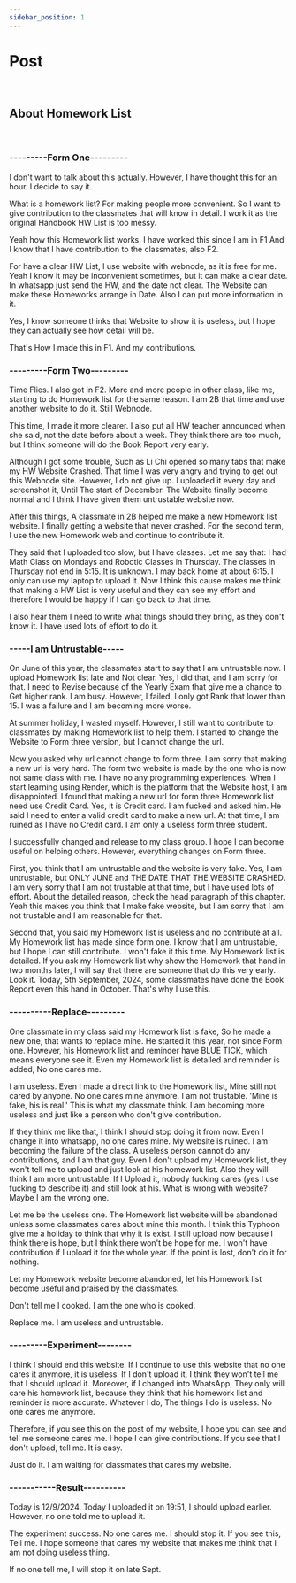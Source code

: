 ```yaml
---
sidebar_position: 1
---
```


# Post
<br/>
<h2>About Homework List</h2>
<br/>
<h3>---------Form One---------</h3>
I don't want to talk about this actually. However, I have thought this for an hour. I decide to say it.

What is a homework list? For making people more convenient. So I want to give contribution to the classmates that will know in detail. I work it as the original Handbook HW List is too messy.

Yeah how this Homework list works. I have worked this since I am in F1 And I know that I have contribution to the classmates, also F2.

For have a clear HW List, I use website with webnode, as it is free for me. Yeah I know it may be inconvenient sometimes, but it can make a clear date. In whatsapp just send the HW, and the date not clear. The Website can make these Homeworks arrange in Date. Also I can put more information in it. 

Yes, I know someone thinks that Website to show it is useless, but I hope they can actually see how detail will be.

That's How I made this in F1. And my contributions.
<br/>
<h3>---------Form Two---------</h3>
Time Flies. I also got in F2. More and more people in other class, like me, starting to do Homework list for the same reason. I am 2B that time and use another website to do it. Still Webnode.

This time, I made it more clearer. I also put all HW teacher announced when she said, not the date before about a week. They think there are too much, but I think someone will do the Book Report very early.

Although I got some trouble, Such as Li Chi opened so many tabs that make my HW Website Crashed. That time I was very angry and trying to get out this Webnode site. However, I do not give up. I uploaded it every day and screenshot it, Until The start of December. The Website finally become normal and I think I have given them untrustable website now.

After this things, A classmate in 2B helped me make a new Homework list website. I finally getting a website that never crashed. For the second term, I use the new Homework web and continue to contribute it. 

They said that I uploaded too slow, but I have classes. Let me say that: I had Math Class on Mondays and Robotic Classes in Thursday. The classes in Thursday not end in 5:15. It is unknown. I may back home at about 6:15. I only can use my laptop to upload it. Now I think this cause makes me think that making a HW List is very useful and they can see my effort and therefore I would be happy if I can go back to that time. 

I also hear them I need to write what things should they bring, as they don't know it. I have used lots of effort to do it.
<br/>
<h3>-----I am Untrustable-----</h3>
On June of this year, the classmates start to say that I am untrustable now. I upload Homework list late and Not clear. Yes, I did that, and I am sorry for that. I need to Revise because of the Yearly Exam that give me a chance to Get higher rank. I am busy. However, I failed. I only got Rank that lower than 15. I was a failure and I am becoming more worse. 

At summer holiday, I wasted myself. However, I still want to contribute to classmates by making Homework list to help them. I started to change the Website to Form three version, but I cannot change the url. 

Now you asked why url cannot change to form three. I am sorry that making a new url is very hard. The form two website is made by the one who is now not same class with me. I have no any programming experiences. When I start learning using Render, which is the platform that the Website host, I am disappointed. I found that making a new url for form three Homework list need use Credit Card. Yes, it is Credit card. I am fucked and asked him. He said I need to enter a valid credit card to make a new url. At that time, I am ruined as I have no Credit card. I am only a useless form three student.

I successfully changed and release to my class group. I hope I can become useful on helping others. However, everything changes on Form three.

First, you think that I am untrustable and the website is very fake. Yes, I am untrustable, but ONLY JUNE and THE DATE THAT THE WEBSITE CRASHED. I am very sorry that I am not trustable at that time, but I have used lots of effort. About the detailed reason, check the head paragraph of this chapter. Yeah this makes you think that I make fake website, but I am sorry that I am not trustable and I am reasonable for that.

Second that, you said my Homework list is useless and no contribute at all. My Homework list has made since form one. I know that I am untrustable, but I hope I can still contribute. I won't fake it this time. My Homework list is detailed. If you ask my Homework list why show the Homework that hand in two months later, I will say that there are someone that do this very early. Look it. Today, 5th September, 2024, some classmates have done the Book Report even this hand in October. That's why I use this. 
<br/>
<h3>----------Replace---------</h3>
One classmate in my class said my Homework list is fake, So he made a new one, that wants to replace mine. He started it this year, not since Form one. However, his Homework list and reminder have BLUE TICK, which means everyone see it. Even my Homework list is detailed and reminder is added, No one cares me.

I am useless. Even I made a direct link to the Homework list, Mine still not cared by anyone. No one cares mine anymore. I am not trustable. 'Mine is fake, his is real.' This is what my classmate think. I am becoming more useless and just like a person who don't give contribution. 

If they think me like that, I think I should stop doing it from now. Even I change it into whatsapp, no one cares mine. My website is ruined. I am becoming the failure of the class. A useless person cannot do any contributions, and I am that guy. Even I don't upload my Homework list, they won't tell me to upload and just look at his homework list. Also they will think I am more untrustable. If I Upload it, nobody fucking cares (yes I use fucking to describe it) and still look at his. What is wrong with website? Maybe I am the wrong one.

Let me be the useless one. The Homework list website will be abandoned unless some classmates cares about mine this month. I think this Typhoon give me a holiday to think that why it is exist. I still upload now because I think there is hope, but I think there won't be hope for me. I won't have contribution if I upload it for the whole year. If the point is lost, don't do it for nothing.

Let my Homework website become abandoned, let his Homework list become useful and praised by the classmates.

Don't tell me I cooked. I am the one who is cooked. 

Replace me. I am useless and untrustable.
<br/>
<h3>---------Experiment--------</h3>
I think I should end this website. If I continue to use this website that no one cares it anymore, it is useless. If I don't upload it, I think they won't tell me that I should upload it. Moreover, if I changed into WhatsApp, They only will care his homework list, because they think that his homework list and reminder is more accurate. Whatever I do, The things I do is useless. No one cares me anymore.

Therefore, if you see this on the post of my website, I hope you can see and tell me someone cares me. I hope I can give contributions. If you see that I don't upload, tell me. It is easy.

Just do it. I am waiting for classmates that cares my website.
<br/>
<h3>-----------Result----------</h3>
Today is 12/9/2024. Today I uploaded it on 19:51, I should upload earlier. However, no one told me to upload it.

The experiment success. No one cares me. I should stop it. If you see this, Tell me. I hope someone that cares my website that makes me think that I am not doing useless thing.

If no one tell me, I will stop it on late Sept.